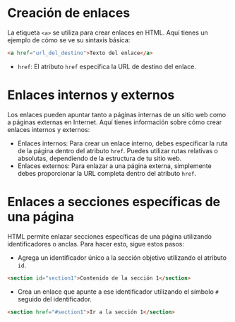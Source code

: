  # Creación de enlaces

La etiqueta `<a>` se utiliza para crear enlaces en HTML. Aquí tienes un ejemplo de cómo se ve su sintaxis básica:
```html
<a href="url_del_destino">Texto del enlace</a>
```
- `href`: El atributo `href` especifica la URL de destino del enlace.

# Enlaces internos y externos
Los enlaces pueden apuntar tanto a páginas internas de un sitio web como a páginas externas en Internet. Aquí tienes información sobre cómo crear enlaces internos y externos:
- Enlaces internos: Para crear un enlace interno, debes especificar la ruta de la página dentro del atributo `href`. Puedes utilizar rutas relativas o absolutas, dependiendo de la estructura de tu sitio web.
- Enlaces externos: Para enlazar a una página externa, simplemente debes proporcionar la URL completa dentro del atributo `href`.

# Enlaces a secciones específicas de una página

HTML permite enlazar secciones específicas de una página utilizando identificadores o anclas. Para hacer esto, sigue estos pasos:
- Agrega un identificador único a la sección objetivo utilizando el atributo `id`.
```html
<section id="section1">Contenido de la sección 1</section>
```
- Crea un enlace que apunte a ese identificador utilizando el símbolo `#` seguido del identificador.
```html
<section href="#section1">Ir a la sección 1</section>
```
